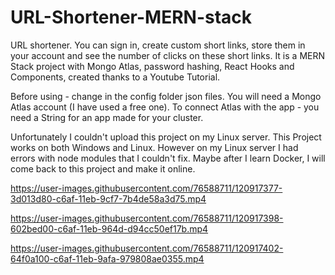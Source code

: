 # URL-Shortener-MERN-stack
URL shortener. You can sign in, create custom short links, store them in your account and see the number of clicks on these short links. It is a MERN Stack project with Mongo Atlas, password hashing, React Hooks and Components, created thanks to a Youtube Tutorial.

Before using - change in the config folder json files. You will need a Mongo Atlas account (I have used a free one). To connect Atlas with the app - you need a String for an app made for your cluster.

Unfortunately I couldn't upload this project on my Linux server. This Project works on both Windows and Linux. However on my Linux server I had errors with node modules that I couldn't fix. Maybe after I learn Docker, I will come back to this project and make it online.


https://user-images.githubusercontent.com/76588711/120917377-3d013d80-c6af-11eb-9cf7-7b4de58a3d75.mp4


https://user-images.githubusercontent.com/76588711/120917398-602bed00-c6af-11eb-964d-d94cc50ef17b.mp4


https://user-images.githubusercontent.com/76588711/120917402-64f0a100-c6af-11eb-9afa-979808ae0355.mp4

